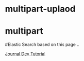 # multipart-uplaod
# multipart

#Elastic Search based on this page ..
<p>
<a href="https://www.journaldev.com/18148/spring-boot-elasticsearch">Journal Dev Tutorial</a>